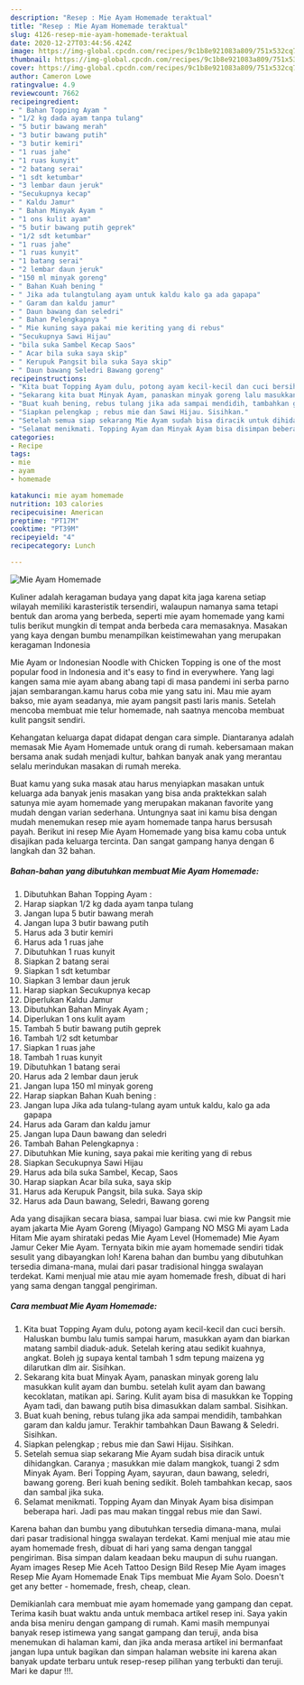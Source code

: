 ```yaml
---
description: "Resep : Mie Ayam Homemade teraktual"
title: "Resep : Mie Ayam Homemade teraktual"
slug: 4126-resep-mie-ayam-homemade-teraktual
date: 2020-12-27T03:44:56.424Z
image: https://img-global.cpcdn.com/recipes/9c1b8e921083a809/751x532cq70/mie-ayam-homemade-foto-resep-utama.jpg
thumbnail: https://img-global.cpcdn.com/recipes/9c1b8e921083a809/751x532cq70/mie-ayam-homemade-foto-resep-utama.jpg
cover: https://img-global.cpcdn.com/recipes/9c1b8e921083a809/751x532cq70/mie-ayam-homemade-foto-resep-utama.jpg
author: Cameron Lowe
ratingvalue: 4.9
reviewcount: 7662
recipeingredient:
- " Bahan Topping Ayam "
- "1/2 kg dada ayam tanpa tulang"
- "5 butir bawang merah"
- "3 butir bawang putih"
- "3 butir kemiri"
- "1 ruas jahe"
- "1 ruas kunyit"
- "2 batang serai"
- "1 sdt ketumbar"
- "3 lembar daun jeruk"
- "Secukupnya kecap"
- " Kaldu Jamur"
- " Bahan Minyak Ayam "
- "1 ons kulit ayam"
- "5 butir bawang putih geprek"
- "1/2 sdt ketumbar"
- "1 ruas jahe"
- "1 ruas kunyit"
- "1 batang serai"
- "2 lembar daun jeruk"
- "150 ml minyak goreng"
- " Bahan Kuah bening "
- " Jika ada tulangtulang ayam untuk kaldu kalo ga ada gapapa"
- " Garam dan kaldu jamur"
- " Daun bawang dan seledri"
- " Bahan Pelengkapnya "
- " Mie kuning saya pakai mie keriting yang di rebus"
- "Secukupnya Sawi Hijau"
- "bila suka Sambel Kecap Saos"
- " Acar bila suka saya skip"
- " Kerupuk Pangsit bila suka Saya skip"
- " Daun bawang Seledri Bawang goreng"
recipeinstructions:
- "Kita buat Topping Ayam dulu, potong ayam kecil-kecil dan cuci bersih. Haluskan bumbu lalu tumis sampai harum, masukkan ayam dan biarkan matang sambil diaduk-aduk. Setelah kering atau sedikit kuahnya, angkat. Boleh jg supaya kental tambah 1 sdm tepung maizena yg dilarutkan dlm air. Sisihkan."
- "Sekarang kita buat Minyak Ayam, panaskan minyak goreng lalu masukkan kulit ayam dan bumbu. setelah kulit ayam dan bawang kecoklatan, matikan api. Saring. Kulit ayam bisa di masukkan ke Topping Ayam tadi, dan bawang putih bisa dimasukkan dalam sambal. Sisihkan."
- "Buat kuah bening, rebus tulang jika ada sampai mendidih, tambahkan garam dan kaldu jamur. Terakhir tambahkan Daun Bawang &amp; Seledri. Sisihkan."
- "Siapkan pelengkap ; rebus mie dan Sawi Hijau. Sisihkan."
- "Setelah semua siap sekarang Mie Ayam sudah bisa diracik untuk dihidangkan. Caranya ; masukkan mie dalam mangkok, tuangi 2 sdm Minyak Ayam. Beri Topping Ayam, sayuran, daun bawang, seledri, bawang goreng. Beri kuah bening sedikit. Boleh tambahkan kecap, saos dan sambal jika suka."
- "Selamat menikmati. Topping Ayam dan Minyak Ayam bisa disimpan beberapa hari. Jadi pas mau makan tinggal rebus mie dan Sawi."
categories:
- Recipe
tags:
- mie
- ayam
- homemade

katakunci: mie ayam homemade 
nutrition: 103 calories
recipecuisine: American
preptime: "PT17M"
cooktime: "PT39M"
recipeyield: "4"
recipecategory: Lunch

---
```



![Mie Ayam Homemade](https://img-global.cpcdn.com/recipes/9c1b8e921083a809/751x532cq70/mie-ayam-homemade-foto-resep-utama.jpg)

Kuliner adalah keragaman budaya yang dapat kita jaga karena setiap wilayah memiliki karasteristik tersendiri, walaupun namanya sama tetapi bentuk dan aroma yang berbeda, seperti mie ayam homemade yang kami tulis berikut mungkin di tempat anda berbeda cara memasaknya. Masakan yang kaya dengan bumbu menampilkan keistimewahan yang merupakan keragaman Indonesia

Mie Ayam or Indonesian Noodle with Chicken Topping is one of the most popular food in Indonesia and it&#39;s easy to find in everywhere. Yang lagi kangen sama mie ayam abang abang tapi di masa pandemi ini serba parno jajan sembarangan.kamu harus coba mie yang satu ini. Mau mie ayam bakso, mie ayam seadanya, mie ayam pangsit pasti laris manis. Setelah mencoba membuat mie telur homemade, nah saatnya mencoba membuat kulit pangsit sendiri.

Kehangatan keluarga dapat didapat dengan cara simple. Diantaranya adalah memasak Mie Ayam Homemade untuk orang di rumah. kebersamaan makan bersama anak sudah menjadi kultur, bahkan banyak anak yang merantau selalu merindukan masakan di rumah mereka.

Buat kamu yang suka masak atau harus menyiapkan masakan untuk keluarga ada banyak jenis masakan yang bisa anda praktekkan salah satunya mie ayam homemade yang merupakan makanan favorite yang mudah dengan varian sederhana. Untungnya saat ini kamu bisa dengan mudah menemukan resep mie ayam homemade tanpa harus bersusah payah.
Berikut ini resep Mie Ayam Homemade yang bisa kamu coba untuk disajikan pada keluarga tercinta. Dan sangat gampang hanya dengan 6 langkah dan 32 bahan.


<!--inarticleads1-->

##### Bahan-bahan yang dibutuhkan membuat Mie Ayam Homemade:

1. Dibutuhkan  Bahan Topping Ayam :
1. Harap siapkan 1/2 kg dada ayam tanpa tulang
1. Jangan lupa 5 butir bawang merah
1. Jangan lupa 3 butir bawang putih
1. Harus ada 3 butir kemiri
1. Harus ada 1 ruas jahe
1. Dibutuhkan 1 ruas kunyit
1. Siapkan 2 batang serai
1. Siapkan 1 sdt ketumbar
1. Siapkan 3 lembar daun jeruk
1. Harap siapkan Secukupnya kecap
1. Diperlukan  Kaldu Jamur
1. Dibutuhkan  Bahan Minyak Ayam ;
1. Diperlukan 1 ons kulit ayam
1. Tambah 5 butir bawang putih geprek
1. Tambah 1/2 sdt ketumbar
1. Siapkan 1 ruas jahe
1. Tambah 1 ruas kunyit
1. Dibutuhkan 1 batang serai
1. Harus ada 2 lembar daun jeruk
1. Jangan lupa 150 ml minyak goreng
1. Harap siapkan  Bahan Kuah bening :
1. Jangan lupa  Jika ada tulang-tulang ayam untuk kaldu, kalo ga ada gapapa
1. Harus ada  Garam dan kaldu jamur
1. Jangan lupa  Daun bawang dan seledri
1. Tambah  Bahan Pelengkapnya :
1. Dibutuhkan  Mie kuning, saya pakai mie keriting yang di rebus
1. Siapkan Secukupnya Sawi Hijau
1. Harus ada bila suka Sambel, Kecap, Saos
1. Harap siapkan  Acar bila suka, saya skip
1. Harus ada  Kerupuk Pangsit, bila suka. Saya skip
1. Harus ada  Daun bawang, Seledri, Bawang goreng


Ada yang disajikan secara biasa, sampai luar biasa. cwi mie kw Pangsit mie ayam jakarta Mie Ayam Goreng (Miyago) Gampang NO MSG Mi ayam Lada Hitam Mie ayam shirataki pedas Mie Ayam Level (Homemade) Mie Ayam Jamur Ceker Mie Ayam. Ternyata bikin mie ayam homemade sendiri tidak sesulit yang dibayangkan loh! Karena bahan dan bumbu yang dibutuhkan tersedia dimana-mana, mulai dari pasar tradisional hingga swalayan terdekat. Kami menjual mie atau mie ayam homemade fresh, dibuat di hari yang sama dengan tanggal pengiriman. 

<!--inarticleads2-->

##### Cara membuat  Mie Ayam Homemade:

1. Kita buat Topping Ayam dulu, potong ayam kecil-kecil dan cuci bersih. Haluskan bumbu lalu tumis sampai harum, masukkan ayam dan biarkan matang sambil diaduk-aduk. Setelah kering atau sedikit kuahnya, angkat. Boleh jg supaya kental tambah 1 sdm tepung maizena yg dilarutkan dlm air. Sisihkan.
1. Sekarang kita buat Minyak Ayam, panaskan minyak goreng lalu masukkan kulit ayam dan bumbu. setelah kulit ayam dan bawang kecoklatan, matikan api. Saring. Kulit ayam bisa di masukkan ke Topping Ayam tadi, dan bawang putih bisa dimasukkan dalam sambal. Sisihkan.
1. Buat kuah bening, rebus tulang jika ada sampai mendidih, tambahkan garam dan kaldu jamur. Terakhir tambahkan Daun Bawang &amp; Seledri. Sisihkan.
1. Siapkan pelengkap ; rebus mie dan Sawi Hijau. Sisihkan.
1. Setelah semua siap sekarang Mie Ayam sudah bisa diracik untuk dihidangkan. Caranya ; masukkan mie dalam mangkok, tuangi 2 sdm Minyak Ayam. Beri Topping Ayam, sayuran, daun bawang, seledri, bawang goreng. Beri kuah bening sedikit. Boleh tambahkan kecap, saos dan sambal jika suka.
1. Selamat menikmati. Topping Ayam dan Minyak Ayam bisa disimpan beberapa hari. Jadi pas mau makan tinggal rebus mie dan Sawi.


Karena bahan dan bumbu yang dibutuhkan tersedia dimana-mana, mulai dari pasar tradisional hingga swalayan terdekat. Kami menjual mie atau mie ayam homemade fresh, dibuat di hari yang sama dengan tanggal pengiriman. Bisa simpan dalam keadaan beku maupun di suhu ruangan. Ayam images Resep Mie Aceh Tattoo Design Bild Resep Mie Ayam images Resep Mie Ayam Homemade Enak Tips membuat Mie Ayam Solo. Doesn&#39;t get any better - homemade, fresh, cheap, clean. 

Demikianlah cara membuat mie ayam homemade yang gampang dan cepat. Terima kasih buat waktu anda untuk membaca artikel resep ini. Saya yakin anda bisa meniru dengan gampang di rumah. Kami masih mempunyai banyak resep istimewa yang sangat gampang dan teruji, anda bisa menemukan di halaman kami, dan jika anda merasa artikel ini bermanfaat jangan lupa untuk bagikan dan simpan halaman website ini karena akan banyak update terbaru untuk resep-resep pilihan yang terbukti dan teruji. Mari ke dapur !!!. 
